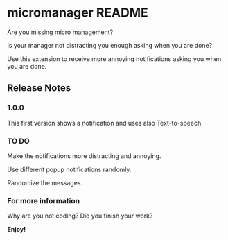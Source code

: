 # micromanager README

Are you missing micro management?

Is your manager not distracting you enough asking when you are done?

Use this extension to receive more annoying notifications asking you when you are done.

## Release Notes

### 1.0.0

This first version shows a notification and uses also Text-to-speech.


### TO DO

Make the notifications more distracting and annoying.

Use different popup notifications randomly.

Randomize the messages.



### For more information

Why are you not coding? Did you finish your work?

**Enjoy!**

